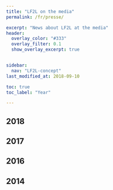 ```yaml
---
title: "LF2L on the media"
permalink: /fr/presse/

excerpt: "News about LF2L at the media"
header:  
  overlay_color: "#333"
  overlay_filter: 0.1
  show_overlay_excerpt: true 


sidebar:
  nav: "LF2L-concept"
last_modified_at: 2018-09-10

toc: true
toc_label: "Year"

---
```


## 2018


## 2017



## 2016
 

## 2014 

